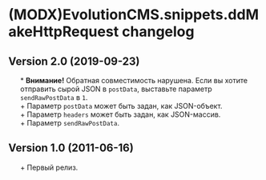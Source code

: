 # (MODX)EvolutionCMS.snippets.ddMakeHttpRequest changelog


## Version 2.0 (2019-09-23)
* \* **Внимание!** Обратная совместимость нарушена. Если вы хотите отправить сырой JSON в `postData`, выставьте параметр `sendRawPostData` в `1`.
* \+ Параметр `postData` может быть задан, как JSON-объект.
* \+ Параметр `headers` может быть задан, как JSON-массив.
* \+ Параметр `sendRawPostData`.


## Version 1.0 (2011-06-16)
* \+ Первый релиз.


<style>ul{list-style:none;}</style>